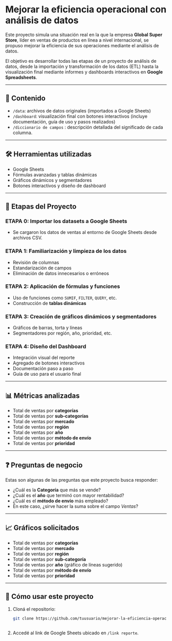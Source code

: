 # Mejorar la eficiencia operacional con análisis de datos

Este proyecto simula una situación real en la que la empresa **Global Super Store**, líder en ventas de productos en línea a nivel internacional, se propuso mejorar la eficiencia de sus operaciones mediante el análisis de datos.

El objetivo es desarrollar todas las etapas de un proyecto de análisis de datos, desde la importación y transformación de los datos (ETL) hasta la visualización final mediante informes y dashboards interactivos en **Google Spreadsheets**.

---

## 📂 Contenido

- `/data`: archivos de datos originales (importados a Google Sheets)
- `/dashboard`: visualización final con botones interactivos (incluye documentación, guía de uso y pasos realizados)
- `/diccionario de campos` : descripción detallada del significado de cada columna.

---

## 🛠 Herramientas utilizadas

- Google Sheets
- Fórmulas avanzadas y tablas dinámicas
- Gráficos dinámicos y segmentadores
- Botones interactivos y diseño de dashboard

---

## 🔁 Etapas del Proyecto

### ETAPA 0: Importar los datasets a Google Sheets

- Se cargaron los datos de ventas al entorno de Google Sheets desde archivos CSV.

### ETAPA 1: Familiarización y limpieza de los datos

- Revisión de columnas
- Estandarización de campos
- Eliminación de datos innecesarios o erróneos

### ETAPA 2: Aplicación de fórmulas y funciones

- Uso de funciones como `SUMIF`, `FILTER`, `QUERY`, etc.
- Construcción de **tablas dinámicas**

### ETAPA 3: Creación de gráficos dinámicos y segmentadores

- Gráficos de barras, torta y líneas
- Segmentadores por región, año, prioridad, etc.

### ETAPA 4: Diseño del Dashboard

- Integración visual del reporte
- Agregado de botones interactivos
- Documentación paso a paso
- Guía de uso para el usuario final

---

## 📊 Métricas analizadas

- Total de ventas por **categorías**
- Total de ventas por **sub-categorías**
- Total de ventas por **mercado**
- Total de ventas por **región**
- Total de ventas por **año** 
- Total de ventas por **método de envío**
- Total de ventas por **prioridad**

---

## ❓ Preguntas de negocio

Estas son algunas de las preguntas que este proyecto busca responder:

- ¿Cuál es la **Categoría** que más se vende?
- ¿Cuál es el **año** que terminó con mayor rentabilidad?
- ¿Cuál es el **método de envío** más empleado?
- En este caso, ¿sirve hacer la suma sobre el campo *Ventas*?

---

## 📈 Gráficos solicitados

- Total de ventas por **categorías**
- Total de ventas por **mercado**
- Total de ventas por **región**
- Total de ventas por **sub-categoría**
- Total de ventas por **año** (gráfico de líneas sugerido)
- Total de ventas por **método de envío**
- Total de ventas por **prioridad**

---

## 🚀 Cómo usar este proyecto

1. Cloná el repositorio:
   ```bash
   git clone https://github.com/tuusuario/mejorar-la-eficiencia-operacional-con-analisis-de-datos.git



2. Accedé al link de Google Sheets ubicado en `/link reporte`.